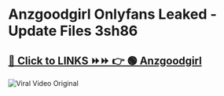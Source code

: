 
 # Anzgoodgirl Onlyfans Leaked - Update Files 3sh86

## <h2><a href="https://clipsfans.com/Anzgoodgirl&ref=git">🔗 Click to LINKS ⏩⏩ 👉 🟢 Anzgoodgirl </a></h2>

<a href="https://clipsfans.com/Anzgoodgirl&ref=git" rel="nofollow" data-target="animated-image.originalLink"><img src="https://i.ibb.co.com/xMMVF88/686577567.gif" alt="Viral Video Original" style="max-width: 100%; display: inline-block;" data-target="animated-image.originalImage"></a>

